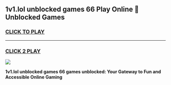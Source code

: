 
## 1v1.lol unblocked games 66 Play Online 👋 Unblocked Games
<h3>
<a href="https://premium.freeplayer.one?title=1v1.lol_unblocked_games_66&ref=19F">CLICK TO PLAY</a></h3>
<hr>

<h3>
<a href="https://premium.freeplayer.one?title=1v1.lol_unblocked_games_66&ref=19F">CLICK 2 PLAY</a>
  
</h3>

<a href="https://premium.freeplayer.one?title=1v1.lol_unblocked_games_66&ref=19F"><img src="https://clearcache.store/games.png"></a>


**1v1.lol unblocked games 66 games unblocked: Your Gateway to Fun and Accessible Online Gaming**
